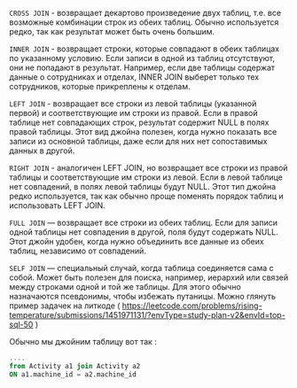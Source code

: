 `CROSS JOIN` - возвращает декартово произведение двух таблиц, т.е. все возможные комбинации строк из обеих таблиц. Обычно используется редко, так как результат может быть очень большим.

`INNER JOIN` - возвращает строки, которые совпадают в обеих таблицах по указанному условию. Если записи в одной из таблиц отсутствуют, они не попадают в результат. Например, если две таблицы содержат данные о сотрудниках и отделах, INNER JOIN выберет только тех сотрудников, которые прикреплены к отделам.

`LEFT JOIN` - возвращает все строки из левой таблицы (указанной первой) и соответствующие им строки из правой. Если в правой таблице нет совпадающих строк, результат содержит NULL в полях правой таблицы. Этот вид джойна полезен, когда нужно показать все записи из основной таблицы, даже если для них нет сопоставимых данных в другой.

`RIGHT JOIN` - аналогичен LEFT JOIN, но возвращает все строки из правой таблицы и соответствующие им строки из левой. Если в левой таблице нет совпадений, в полях левой таблицы будут NULL. Этот тип джойна редко используется, так как обычно проще поменять порядок таблиц и использовать LEFT JOIN.

`FULL JOIN`  — возвращает все строки из обеих таблиц. Если для записи одной таблицы нет совпадения в другой, поля будут содержать NULL. Этот джойн удобен, когда нужно объединить все данные из обеих таблиц, независимо от совпадений.

`SELF JOIN` — специальный случай, когда таблица соединяется сама с собой. Может быть полезен для поиска, например, иерархий или связей между строками одной и той же таблицы. Для этого обычно назначаются псевдонимы, чтобы избежать путаницы. Можно глянуть пример задачек на литкоде ( https://leetcode.com/problems/rising-temperature/submissions/1451971131/?envType=study-plan-v2&envId=top-sql-50 )

Обычно мы джойним таблицу вот так : 

```SQL
....
from Activity a1 join Activity a2
ON a1.machine_id = a2.machine_id


```


